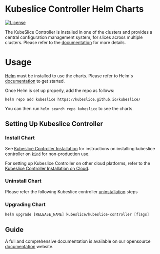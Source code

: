 # Kubeslice Controller Helm Charts

[![License](https://img.shields.io/badge/License-Apache%202.0-blue.svg)](https://opensource.org/licenses/Apache-2.0)



The KubeSlice Controller is installed in one of the clusters and provides a central configuration management system, for slices across multiple clusters. Please refer to the [documentation](https://docs.avesha.io/documentation/open-source/1.1.0/architecture#kubeslice-controller) for more details.


# Usage

[Helm](https://helm.sh) must be installed to use the charts.
Please refer to Helm's [documentation](https://helm.sh/docs/) to get started.

Once Helm is set up properly, add the repo as follows:

```console
helm repo add kubeslice https://kubeslice.github.io/kubeslice/
```

You can then run `helm search repo kubeslice` to see the charts.


## Setting Up Kubeslice Controller

### Install Chart



See [Kubeslice Controller Installation](https://docs.avesha.io/documentation/open-source/1.1.0/getting-started-with-kind-clusters) for instructions on installing kubeslice controller on [`kind`](https://kind.sigs.k8s.io/) for non-production use.

For setting up Kubeslice Controller on other cloud platforms, refer to the [Kubeslice Controller Installation on Cloud](https://docs.avesha.io/documentation/open-source/1.1.0/getting-started-with-cloud-clusters/).

### Uninstall Chart

Please refer the following Kubeslice controller [uninstallation](https://docs.avesha.io/documentation/open-source/1.1.0/getting-started-with-cloud-clusters/uninstalling-kubeslice/) steps


### Upgrading Chart

```console
helm upgrade [RELEASE_NAME] kubeslice/kubeslice-controller [flags]
```

Guide
---


A full and comprehensive documentation is available on our opensource [documentation](https://docs.avesha.io/documentation/open-source/1.1.0/) website.

